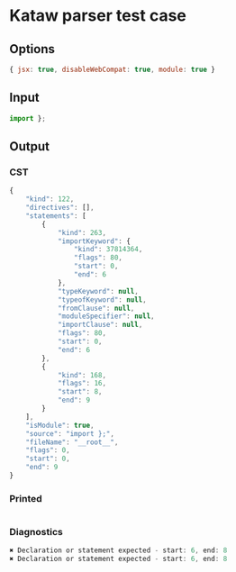 # Kataw parser test case

## Options

`````js
{ jsx: true, disableWebCompat: true, module: true }
`````

## Input

`````js
import };
`````

## Output

### CST

```javascript
{
    "kind": 122,
    "directives": [],
    "statements": [
        {
            "kind": 263,
            "importKeyword": {
                "kind": 37814364,
                "flags": 80,
                "start": 0,
                "end": 6
            },
            "typeKeyword": null,
            "typeofKeyword": null,
            "fromClause": null,
            "moduleSpecifier": null,
            "importClause": null,
            "flags": 80,
            "start": 0,
            "end": 6
        },
        {
            "kind": 168,
            "flags": 16,
            "start": 8,
            "end": 9
        }
    ],
    "isModule": true,
    "source": "import };",
    "fileName": "__root__",
    "flags": 0,
    "start": 0,
    "end": 9
}
```

### Printed

```javascript

```

### Diagnostics

```javascript
✖ Declaration or statement expected - start: 6, end: 8
✖ Declaration or statement expected - start: 6, end: 8

```

